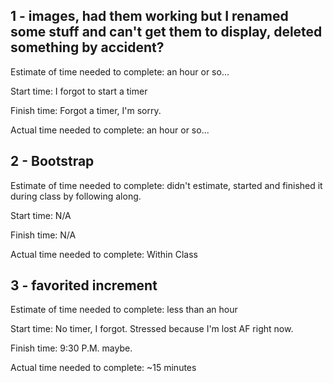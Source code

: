 ## 1 - images, had them working but I renamed some stuff and can't get them to display, deleted something by accident?

Estimate of time needed to complete: an hour or so...

Start time: I forgot to start a timer

Finish time: Forgot a timer, I'm sorry.

Actual time needed to complete: an hour or so...

## 2 - Bootstrap

Estimate of time needed to complete: didn't estimate, started and finished it during class by following along.

Start time: N/A

Finish time: N/A

Actual time needed to complete: Within Class

## 3 - favorited increment

Estimate of time needed to complete: less than an hour

Start time: No timer, I forgot. Stressed because I'm lost AF right now.

Finish time: 9:30 P.M. maybe.

Actual time needed to complete: ~15 minutes



